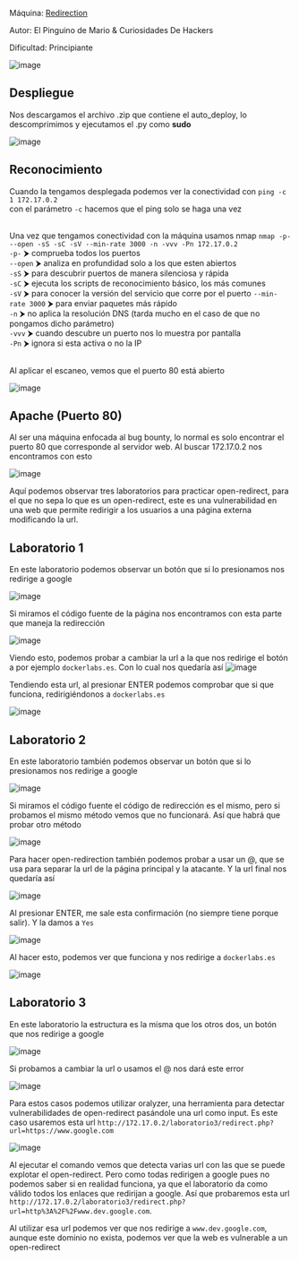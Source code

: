 Máquina: [Redirection](https://bugbountylabs.com/)

Autor: El Pinguino de Mario & Curiosidades De Hackers

Dificultad: Principiante

![image](images/Redirection.PNG)

## Despliegue

Nos descargamos el archivo .zip que contiene el auto_deploy, lo descomprimimos y ejecutamos el .py como **sudo**

![image](images/despliegue.PNG)


## Reconocimiento

Cuando la tengamos desplegada podemos ver la conectividad con ```ping -c 1 172.17.0.2``` 
<br>
con el parámetro `-c` hacemos que el ping solo se haga una vez<br>
<br>


Una vez que tengamos conectividad con la máquina usamos nmap ```nmap -p- --open -sS -sC -sV --min-rate 3000 -n -vvv -Pn 172.17.0.2``` <br>
`-p-` ⮞ comprueba todos los puertos <br>
`--open` ⮞ analiza en profundidad solo a los que esten abiertos <br>
`-sS` ⮞ para descubrir puertos de manera silenciosa y rápida <br> 
`-sC` ⮞ ejecuta los scripts de reconocimiento básico, los más comunes <br> 
`-sV` ⮞ para conocer la versión del servicio que corre por el puerto
`--min-rate 3000` ⮞ para enviar paquetes más rápido <br> 
`-n` ⮞ no aplica la resolución DNS (tarda mucho en el caso de que no pongamos dicho parámetro)<br> 
`-vvv` ⮞ cuando descubre un puerto nos lo muestra por pantalla <br> 
`-Pn` ⮞ ignora si esta activa o no la IP<br> 
<br>

Al aplicar el escaneo, vemos que el puerto 80 está abierto
<br>

![image](images/nmap.PNG)
<br>

## Apache (Puerto 80)

Al ser una máquina enfocada al bug bounty, lo normal es solo encontrar el puerto 80 que corresponde al servidor web. Al buscar 172.17.0.2 nos encontramos con esto

![image](images/inicio.PNG)


Aquí podemos observar tres laboratorios para practicar open-redirect, para el que no sepa lo que es un open-redirect, este es una vulnerabilidad en una web que permite redirigir a los usuarios a una página externa modificando la url.


## Laboratorio 1

En este laboratorio podemos observar un botón que si lo presionamos nos redirige a google

![image](images/laboratorio1.PNG)

Si miramos el código fuente de la página nos encontramos con esta parte que maneja la redirección

![image](images/enlace1.PNG)


Viendo esto, podemos probar a cambiar la url a la que nos redirige el botón a por ejemplo `dockerlabs.es`. Con lo cual nos quedaría así ![image](images/url1.PNG)

Tendiendo esta url, al presionar ENTER podemos comprobar que si que funciona, redirigiéndonos a `dockerlabs.es`

![image](images/dockerlabs.PNG)


## Laboratorio 2

En este laboratorio también podemos observar un botón que si lo presionamos nos redirige a google

![image](images/laboratorio2.PNG)

Si miramos el código fuente el código de redirección es el mismo, pero si probamos el mismo método vemos que no funcionará. Así que habrá que probar otro método

![image](images/error1.PNG)

Para hacer open-redirection también podemos probar a usar un @, que se usa para separar la url de la página principal y la atacante. Y la url final nos quedaría así

![image](images/url2.PNG)

Al presionar ENTER, me sale esta confirmación (no siempre tiene porque salir). Y la damos a `Yes`

![image](images/confirmación.PNG)

Al hacer esto, podemos ver que funciona y nos redirige a `dockerlabs.es`

![image](images/dockerlabs.PNG)


## Laboratorio 3

En este laboratorio la estructura es la misma que los otros dos, un botón que nos redirige a google

![image](images/laboratorio3.PNG)

Si probamos a cambiar la url o usamos el @ nos dará este error

![image](images/error1.PNG)

Para estos casos podemos utilizar oralyzer, una herramienta para detectar vulnerabilidades de open-redirect pasándole una url como input. Es este caso usaremos esta url `http://172.17.0.2/laboratorio3/redirect.php?url=https://www.google.com`

![image](images/oralyzer.PNG)

Al ejecutar el comando vemos que detecta varias url con las que se puede explotar el open-redirect. Pero como todas redirigen a google pues no podemos saber si en realidad funciona, ya que el laboratorio da como válido todos los enlaces que redirijan a google. Así que probaremos esta url `http://172.17.0.2/laboratorio3/redirect.php?url=http%3A%2F%2Fwww.dev.google.com`.

Al utilizar esa url podemos ver que nos redirige a `www.dev.google.com`, aunque este dominio no exista, podemos ver que la web es vulnerable a un open-redirect
